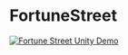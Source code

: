 # FortuneStreet

[![Fortune Street Unity Demo](https://img.youtube.com/vi/SreTzQAPNic/0.jpg)](https://www.youtube.com/watch?v=SreTzQAPNic)
